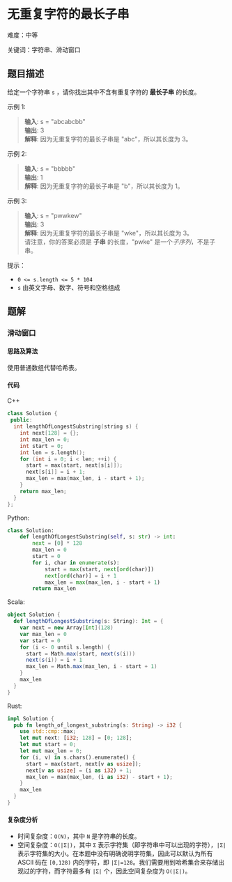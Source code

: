 # 无重复字符的最长子串

难度：中等

关键词：字符串、滑动窗口

## 题目描述

给定一个字符串 `s` ，请你找出其中不含有重复字符的 **最长子串** 的长度。

示例 1:

>**输入**: s = "abcabcbb" <br>
**输出**: 3 <br>
**解释**: 因为无重复字符的最长子串是 "abc"，所以其长度为 3。

示例 2:

>**输入**: s = "bbbbb" <br>
**输出**: 1 <br>
**解释**: 因为无重复字符的最长子串是 "b"，所以其长度为 1。

示例 3:

>**输入**: s = "pwwkew" <br>
**输出**: 3 <br>
**解释**: 因为无重复字符的最长子串是 "wke"，所以其长度为 3。 <br>
请注意，你的答案必须是 **子串** 的长度，"pwke" 是一个*子序列*，不是子串。

提示：

* `0 <= s.length <= 5 * 104`
* `s` 由英文字母、数字、符号和空格组成

## 题解

### 滑动窗口

#### 思路及算法

使用普通数组代替哈希表。

#### 代码

C++

```cpp
class Solution {
 public:
  int lengthOfLongestSubstring(string s) {
    int next[128] = {};
    int max_len = 0;
    int start = 0;
    int len = s.length();
    for (int i = 0; i < len; ++i) {
      start = max(start, next[s[i]]);
      next[s[i]] = i + 1;
      max_len = max(max_len, i - start + 1);
    }
    return max_len;
  }
};
```

Python:

```python
class Solution:
    def lengthOfLongestSubstring(self, s: str) -> int:
        next = [0] * 128
        max_len = 0
        start = 0
        for i, char in enumerate(s):
            start = max(start, next[ord(char)])
            next[ord(char)] = i + 1
            max_len = max(max_len, i - start + 1)
        return max_len
```

Scala:

```scala
object Solution {
  def lengthOfLongestSubstring(s: String): Int = {
    var next = new Array[Int](128)
    var max_len = 0
    var start = 0
    for (i <- 0 until s.length) {
      start = Math.max(start, next(s(i)))
      next(s(i)) = i + 1
      max_len = Math.max(max_len, i - start + 1)
    }
    max_len
  }
}
```

Rust:

```rust
impl Solution {
  pub fn length_of_longest_substring(s: String) -> i32 {
    use std::cmp::max;
    let mut next: [i32; 128] = [0; 128];
    let mut start = 0;
    let mut max_len = 0;
    for (i, v) in s.chars().enumerate() {
      start = max(start, next[v as usize]);
      next[v as usize] = (i as i32) + 1;
      max_len = max(max_len, (i as i32) - start + 1);
    }
    max_len
  }
}
```

#### 复杂度分析

* 时间复杂度：`O(N)`，其中 `N` 是字符串的长度。
* 空间复杂度：`O(|Σ|)`，其中 `Σ` 表示字符集（即字符串中可以出现的字符），`|Σ|` 表示字符集的大小。在本题中没有明确说明字符集，因此可以默认为所有 ASCII 码在 `[0,128)` 内的字符，即 `|Σ|=128`。我们需要用到哈希集合来存储出现过的字符，而字符最多有 `|Σ|` 个，因此空间复杂度为 `O(|Σ|)`。
